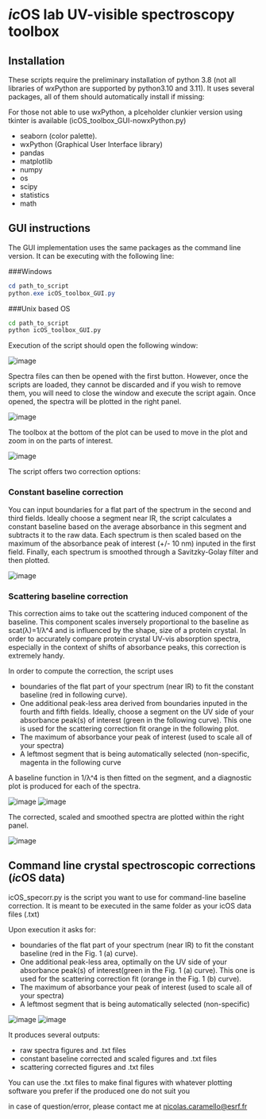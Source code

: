 # *ic*OS lab UV-visible spectroscopy toolbox

## Installation

These scripts require the preliminary installation of python 3.8 (not all libraries of wxPython are supported by python3.10 and 3.11). It uses several packages, all of them should automatically install if missing:

For those not able to use wxPython, a plceholder clunkier version using tkinter is available (icOS_toolbox_GUI-nowxPython.py)

- seaborn (color palette).
- wxPython (Graphical User Interface library)
- pandas
- matplotlib
- numpy
- os
- scipy
- statistics
- math

## GUI instructions

The GUI implementation uses the same packages as the command line version. It can be executing with the following line:

###Windows
```powershell
cd path_to_script
python.exe icOS_toolbox_GUI.py
```

###Unix based OS
```bash
cd path_to_script
python icOS_toolbox_GUI.py
```


Execution of the script should open the following window: 

![image](https://user-images.githubusercontent.com/77961780/213933960-94098bd7-90ea-4555-a0a1-3e029dfa6de4.png)

Spectra files can then be opened with the first button. However, once the scripts are loaded, they cannot be discarded and if you wish to remove them, you will need to close the window and execute the script again. 
Once opened, the spectra will be plotted in the right panel. 

![image](https://user-images.githubusercontent.com/77961780/213933967-aa25f9e9-9c2b-4e2f-9e8f-26730a8bed79.png)

The toolbox at the bottom of the plot can be used to move in the plot and zoom in on the parts of interest.

![image](https://user-images.githubusercontent.com/77961780/213933970-ca54ae7e-0b16-4caf-a6ad-9d9fa9d88311.png)

The script offers two correction options:

### Constant baseline correction

You can input boundaries for a flat part of the spectrum in the second and third fields. Ideally choose a segment near IR, the script calculates a constant baseline based on the average absorbance in this segment and subtracts it to the raw data. Each spectrum is then scaled based on the maximum of the absorbance peak of interest (+/- 10 nm) inputed in the first field. Finally, each spectrum is smoothed through a Savitzky-Golay filter and then plotted. 

![image](https://user-images.githubusercontent.com/77961780/213933980-e91b954c-8c77-46b3-a453-48f86d742cf4.png)

### Scattering baseline correction

This correction aims to take out the scattering induced component of the baseline. This component scales inversely proportional to the baseline as scat(λ)=1/λ^4 and is influenced by the shape, size of a protein crystal. In order to accurately compare protein crystal UV-vis absorption spectra, especially in the context of shifts of absorbance peaks, this correction is extremely handy.

In order to compute the correction, the script uses

- boundaries of the flat part of your spectrum (near IR) to fit the constant baseline (red in following curve).
- One additional peak-less area derived from boundaries inputed in the fourth and fifth fields. Ideally, choose a segment on the UV side of your absorbance peak(s) of interest (green in the following curve). This one is used for the scattering correction fit  orange in the following plot.
- The maximum of absorbance your peak of interest (used to scale all of your spectra)
- A leftmost segment that is being automatically selected (non-specific, magenta in the following curve

A baseline function in 1/λ^4 is then fitted on the segment, and a diagnostic plot is produced for each of the spectra. 

![image](https://user-images.githubusercontent.com/77961780/213933993-1d2d30f1-b72f-4d2a-b7eb-c0bf41ea6f2a.png) ![image](https://user-images.githubusercontent.com/77961780/213934011-d391d334-9038-4fd5-8025-2a5881bf8cea.png)

The corrected, scaled and smoothed spectra are plotted within the right panel.

![image](https://user-images.githubusercontent.com/77961780/213934020-5f5841f3-207a-4483-8f17-12b9720832e1.png)

## Command line crystal spectroscopic corrections (*ic*OS data)

icOS_specorr.py is the script you want to use for command-line baseline correction. It is meant to be executed in the same folder as your icOS data files (.txt)

Upon execution it asks for:

- boundaries of the flat part of your spectrum (near IR) to fit the constant baseline (red in the Fig. 1 (a) curve).
- One additional peak-less area, optimally on the UV side of your absorbance peak(s) of interest(green in the Fig. 1 (a) curve). This one is used for the scattering correction fit  (orange in the Fig. 1 (b) curve).
- The maximum of absorbance your peak of interest (used to scale all of your spectra)
- A leftmost segment that is being automatically selected (non-specific)

![image](https://user-images.githubusercontent.com/77961780/213933993-1d2d30f1-b72f-4d2a-b7eb-c0bf41ea6f2a.png) ![image](https://user-images.githubusercontent.com/77961780/213934011-d391d334-9038-4fd5-8025-2a5881bf8cea.png)

It produces several outputs: 

- raw spectra figures and .txt files
- constant baseline corrected and scaled figures and .txt files
- scattering corrected figures and .txt files

You can use the .txt files to make final figures with whatever plotting software you prefer if the produced one do not suit you

in case of question/error, please contact me at nicolas.caramello@esrf.fr
